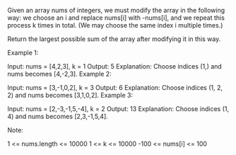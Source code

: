 Given an array nums of integers, we must modify the array in the following way: we choose an i and replace nums[i] with -nums[i], and we repeat this process k times in total. (We may choose the same index i multiple times.)

Return the largest possible sum of the array after modifying it in this way.

Example 1:

Input: nums = [4,2,3], k = 1
Output: 5
Explanation: Choose indices (1,) and nums becomes [4,-2,3].
Example 2:

Input: nums = [3,-1,0,2], k = 3
Output: 6
Explanation: Choose indices (1, 2, 2) and nums becomes [3,1,0,2].
Example 3:

Input: nums = [2,-3,-1,5,-4], k = 2
Output: 13
Explanation: Choose indices (1, 4) and nums becomes [2,3,-1,5,4].

Note:

1 <= nums.length <= 10000
1 <= k <= 10000
-100 <= nums[i] <= 100
